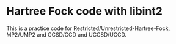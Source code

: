# Hartree Fock code with libint2


This is a practice code for Restricted/Unrestricted-Hartree-Fock, MP2/UMP2 and CCSD/CCD and UCCSD/UCCD.
